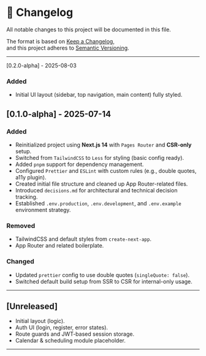 # 📄 Changelog

All notable changes to this project will be documented in this file.

The format is based on [Keep a Changelog](https://keepachangelog.com/en/1.0.0/),  
and this project adheres to [Semantic Versioning](https://semver.org/).

---

[0.2.0-alpha] - 2025-08-03

### Added

- Initial UI layout (sidebar, top navigation, main content) fully styled.

## [0.1.0-alpha] - 2025-07-14

### Added

- Reinitialized project using **Next.js 14** with `Pages Router` and **CSR-only** setup.
- Switched from `TailwindCSS` to `Less` for styling (basic config ready).
- Added `pnpm` support for dependency management.
- Configured `Prettier` and `ESLint` with custom rules (e.g., double quotes, a11y plugin).
- Created initial file structure and cleaned up App Router-related files.
- Introduced `decisions.md` for architectural and technical decision tracking.
- Established `.env.production`, `.env.development`, and `.env.example` environment strategy.

### Removed

- TailwindCSS and default styles from `create-next-app`.
- App Router and related boilerplate.

### Changed

- Updated `prettier` config to use double quotes (`singleQuote: false`).
- Switched default build setup from SSR to CSR for internal-only usage.

---

## [Unreleased]

- Initial layout (logic).
- Auth UI (login, register, error states).
- Route guards and JWT-based session storage.
- Calendar & scheduling module placeholder.

---
